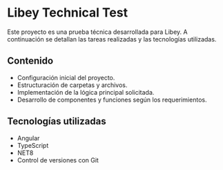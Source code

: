 # Libey Technical Test

Este proyecto es una prueba técnica desarrollada para Libey. A continuación se detallan las tareas realizadas y las tecnologías utilizadas.

## Contenido

- Configuración inicial del proyecto.
- Estructuración de carpetas y archivos.
- Implementación de la lógica principal solicitada.
- Desarrollo de componentes y funciones según los requerimientos.

## Tecnologías utilizadas

- Angular
- TypeScript
- NET8 
- Control de versiones con Git
  
 
